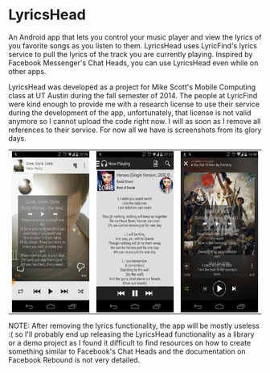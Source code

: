 LyricsHead
==========

An Android app that lets you control your music player and view the lyrics of you favorite songs as you listen to them. LyricsHead uses LyricFind's lyrics service to pull the lyrics of the track you are currently playing. Inspired by Facebook Messenger's Chat Heads, you can use LyricsHead even while on other apps.

LyricsHead was developed as a project for Mike Scott's Mobile Computing class at UT Austin during the fall semester of 
2014. The people at LyricFind were kind enough to provide me with a research license to use their service during the
development of the app, unfortunately, that license is not valid anymore so I cannot upload the code right now. I will
as soon as I remove all references to their service. For now all we have is screenshots from its glory days.
  <table align="center" border="0">
    <tr>
      <td><img src="4.png" alt="Works with Play Music" height="320" width="180" align="middle"></td>
      <td><img src="1.png" alt="You can view the lyrics within the app" height="320" width="180" align="middle"></td>
      <td><img src="3.png" alt="Works with Spotify" height="320" width="180" align="middle"></td>
    </tr>
  </table>


NOTE: After removing the lyrics functionality, the app will be mostly useless :( so I'll probably end up releasing the 
LyricsHead functionality as a library or a demo project as I found it difficult to find resources on how to create something similar to Facebook's Chat Heads and the documentation on Facebook Rebound is not very detailed.
